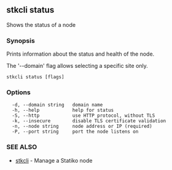 ## stkcli status

Shows the status of a node

### Synopsis

Prints information about the status and health of the node.

The '--domain' flag allows selecting a specific site only.


```
stkcli status [flags]
```

### Options

```
  -d, --domain string   domain name
  -h, --help            help for status
  -S, --http            use HTTP protocol, without TLS
  -k, --insecure        disable TLS certificate validation
  -n, --node string     node address or IP (required)
  -P, --port string     port the node listens on
```

### SEE ALSO

* [stkcli](stkcli.md)	 - Manage a Statiko node

